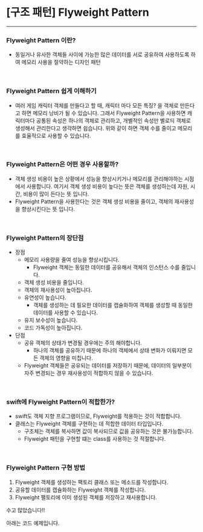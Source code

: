 # [구조 패턴] Flyweight Pattern
---

### Flyweight Pattern 이란?

- 동일거나 유사한 객체들 사이에 가능한 많은 데이터를 서로 공유하여 사용하도록 하여 메모리 사용을 절약하는 디자인 패턴

<br>

### Flyweight Pattern 쉽게 이해하기

- 여러 게임 캐릭터 객체를 만들다고 할 때, 캐릭터 마다 모든 특징? 을 객체로 만든다고 하면 메모리 낭비가 될 수 있습니다. 그래서 Flyweight Pattern을 사용하면 캐릭터마다 공통된 속성은 하나의 객체로 관리하고, 개별적인 속성만 별로듸 객체로 생성해서 관리한다고 생각하면 쉽습니다. 위와 같이 하면 객체 수를 줄이고 메모리를 효율적으로 사용할 수 있습니다.

<br>

### Flyweight Pattern은 어떤 경우 사용할까?

- 객체 생성 비용이 높은 상황에서 성능을 향상시키거나 메모리를 관리해야하는 시점에서 사용합니다. 여기서 객체 생성 비용이 높다는 뜻은 객체를 생성하는데 자원, 시간, 비용이 많이 든다는 뜻 입니다.
- Flyweight Pattern을 사용한다는 것은 객체 생성 비용을 줄이고, 객체의 재사용성을 향상시킨다는 뜻 입니다.

<br>

### Flyweight Pattern의 장단점

- 장점
    - 메모리 사용량을  줄여 성능을 향상시킵니다.
        - Flyweight 객체는 동일한 데이터를 공유해서 객체의 인스턴스 수를 줄입니다.
    - 객체 생성 비용을 줄입니다.
    - 객체의 재사용성이 높아집니다.
    - 유연성이 높습니다.
        - 객체를 생성하는 데 필요한 데이터를 캡슐화하여 객체를 생성할 때 동일한 데이터를 사용할 수 있습니다.
    - 유지 보수성이 높습니다.
    - 코드 가독성이 높아집니다.
- 단점
    - 공유 객체의 상태가 변경될 경우에는 주의 해야합니다.
        - 하나의 객체를 공유하기 때문에 하나의 객체에서 상태 변화가 이뤄지면  모든 객체의 영향을 미칩니다.
    - Flyweight 객체들은 공유되는 데이터를 저장하기 때문에, 데이터의 일부분이 자주 변경되는 경우 재사용성이 적합하지 않을 수 있습니다.

<br>

### swift에 Flyweight Pattern이 적합한가?

- swift도 객체 지향 프로그램이므로, Flyweight를 적용하는 것이 적합합니다.
- 클래스는 Flyweight 객체를 구현하는 데 적합한 데이터 타입입니다.
    - 구조체는 객체를 복사하면 값이 복사되므로 값을 공유하는 것은 불가능합니다.
    - Flyweight 패턴을 구현할 떄는 class를 사용하는 것 적절합니다.

<br>

### Flyweight Pattern 구현 방법

1. Flyweight 객체를 생성하는 팩토리 클래스 또는 메소드를 작성합니다.
2. 공유할 데이터를 캡슐화하는 Flyweight 객체를 작성합니다.
3. Flyweight 팰토리에 이미 생성된 객체를 저장하고 재사용합니다.

수고 많았습니다!!

아래는 코드 예제입니다.

